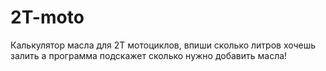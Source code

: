 # 2T-moto
Калькулятор масла для 2Т мотоциклов, впиши сколько литров хочешь залить а программа подскажет сколько нужно добавить масла!

